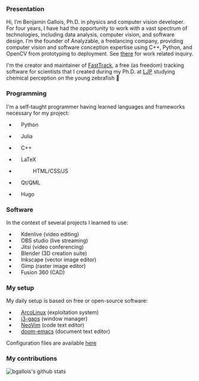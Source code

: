 ### Presentation

Hi, I’m Benjamin Gallois, Ph.D. in physics and computer vision developer. For four years, I have had the opportunity to work with a vast spectrum of technologies, including data analysis, computer vision, and software design. 
I’m the founder of Analyzable, a freelancing company, providing computer vision and software conception expertise using C++, Python, and OpenCV from prototyping to deployment. See [there](https://gallois.cc/) for work related inquiry.

I'm the creator and maintainer of [FastTrack](https://github.com/orgs/FastTrackOrg/dashboard), a free (as freedom) tracking software for scientists that I created during my Ph.D. at [LJP](https://github.com/LJPZebra) studying chemical perception on the young zebrafish :tropical_fish:

### Programming
I'm a self-taught programmer having learned languages and frameworks necessary for my project:

* <img width="12" src="https://simpleicons.org/icons/python.svg"/> Python
* <img width="12" src="https://simpleicons.org/icons/julia.svg"/> Julia
* <img width="12" src="https://simpleicons.org/icons/cplusplus.svg"/> C++
* <img width="12" src="https://simpleicons.org/icons/latex.svg"/> LaTeX
* <img width="12" src="https://simpleicons.org/icons/html5.svg"/> <img width="12" src="https://simpleicons.org/icons/css3.svg"/> <img width="12" src="https://simpleicons.org/icons/javascript.svg"/> HTML/CSS/JS

* <img width="12" src="https://simpleicons.org/icons/cplusplus.svg"/> Qt/QML
* <img width="12" src="https://simpleicons.org/icons/hugo.svg"/> Hugo

### Software

In the context of several projects I learned to use:

* <img width="12" src="https://simpleicons.org/icons/kdenlive.svg"/> Kdenlive (video editing)
* <img width="12" src="https://simpleicons.org/icons/obsstudio.svg"/> OBS studio (live streaming)
* <img width="12" src="https://simpleicons.org/icons/jitsi.svg"/> Jitsi (video conferencing)
* <img width="12" src="https://simpleicons.org/icons/blender.svg"/> Blender (3D creation suite)
* <img width="12" src="https://simpleicons.org/icons/inkscape.svg"/> Inkscape (vector image editor)
* <img width="12" src="https://simpleicons.org/icons/gimp.svg"/> Gimp (raster image editor)
* <img width="12" src="https://img.icons8.com/material-two-tone/452/autodesk-fusion-360.png"/> Fusion 360 (CAD)

### My setup

My daily setup is based on free or open-source software:

* <img width="12" src="https://simpleicons.org/icons/archlinux.svg"/> [ArcoLinux](https://arcolinux.com/)  (exploitation system)
* <img width="12" src="https://simpleicons.org/icons/archlinux.svg"/> [i3-gaps](https://github.com/Airblader/i3) (window manager)
* <img width="12" src="https://simpleicons.org/icons/vim.svg"/> [NeoVim](https://github.com/neovim/neovim) (code text editor)
* <img width="12" src="https://simpleicons.org/icons/gnuemacs.svg"/> [doom-emacs](https://github.com/hlissner/doom-emacs) (document text editor)

Configuration files are available [here](https://github.com/bgallois/dotfile)

### My contributions

![bgallois's github stats](https://github-readme-stats.vercel.app/api?username=bgallois&hide=["issues"]&show_icons=true&theme=vue)
